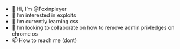 - 👋 Hi, I’m @Foxinplayer
- 👀 I’m interested in exploits
- 🌱 I’m currently learning css
- 💞️ I’m looking to collaborate on how to remove admin privledges on chrome os
- 📫 How to reach me (dont)

<!---
Foxinplayer/Foxinplayer is a ✨ special ✨ repository because its `README.md` (this file) appears on your GitHub profile.
You can click the Preview link to take a look at your changes.
--->
